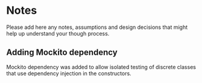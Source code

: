 # Notes

Please add here any notes, assumptions and design decisions that might help up understand your though process.

## Adding Mockito dependency

Mockito dependency was added to allow isolated testing of discrete classes that use dependency injection in the constructors.